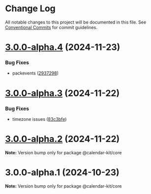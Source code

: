 # Change Log

All notable changes to this project will be documented in this file.
See [Conventional Commits](https://conventionalcommits.org) for commit guidelines.

# [3.0.0-alpha.4](https://github.com/howljs/react-native-calendar-kit/compare/@calendar-kit/core@3.0.0-alpha.3...@calendar-kit/core@3.0.0-alpha.4) (2024-11-23)

### Bug Fixes

* packevents ([2937298](https://github.com/howljs/react-native-calendar-kit/commit/2937298014f088d1c39fce544b91ce0ff02f9328))

# [3.0.0-alpha.3](https://github.com/howljs/react-native-calendar-kit/compare/@calendar-kit/core@3.0.0-alpha.2...@calendar-kit/core@3.0.0-alpha.3) (2024-11-22)

### Bug Fixes

* timezone issues ([83c3bfe](https://github.com/howljs/react-native-calendar-kit/commit/83c3bfe7a9b0d3cdf46347f8106df1224765051f))

# [3.0.0-alpha.2](https://github.com/howljs/react-native-calendar-kit/compare/@calendar-kit/core@3.0.0-alpha.1...@calendar-kit/core@3.0.0-alpha.2) (2024-11-22)

**Note:** Version bump only for package @calendar-kit/core

# 3.0.0-alpha.1 (2024-10-23)

**Note:** Version bump only for package @calendar-kit/core
